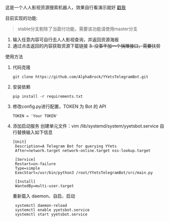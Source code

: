 这是一个人人影视资源搜索机器人，效果自行看演示就好 [戳我](https://cdn.jsdelivr.net/gh/AlphaBrock/md_img/macos/20200815222225.mp4)

目前实现的功能:
> stable分支剔除了当面付功能，需要该功能请使用master分支
1. 输入任意内容可自行去人人影视查询，并返回资源海报
2. 通过点击返回的内容获取资源下载链接
~~3. 没事干加一个捐赠接口，需要扶贫~~

使用方法
1. 代码克隆
    ```
    git clone https://github.com/AlphaBrock/YYetsTelegramBot.git
    ```
2. 安装依赖
    ```
    pip install -r requirements.txt
    ```
3. 修改config.py进行配置，TOKEN 为 Bot 的 API
    ```
    TOKEN = 'Your TOKEN'
    ```
4. 添加启动服务
   创建单元文件：vim /lib/systemd/system/yyetsbot.service 自行替换输入如下信息
   ```
   [Unit]	
    Description=A Telegram Bot for querying YYets
    After=network.target network-online.target nss-lookup.target	
    
    [Service]	
    Restart=on-failure	
    Type=simple	
    ExecStart=/usr/bin/python3 /root/YYetsTelegramBot/src/main.py	
    
    [Install]	
    WantedBy=multi-user.target
   ```
   重新载入 daemon、自启、启动
   ```
    systemctl daemon-reload
    systemctl enable yyetsbot.service
    systemctl start yyetsbot.service
    ```
